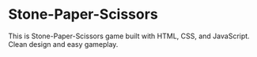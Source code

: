 # Stone-Paper-Scissors 
This is Stone-Paper-Scissors game built with HTML, CSS, and JavaScript. Clean design and easy gameplay.
